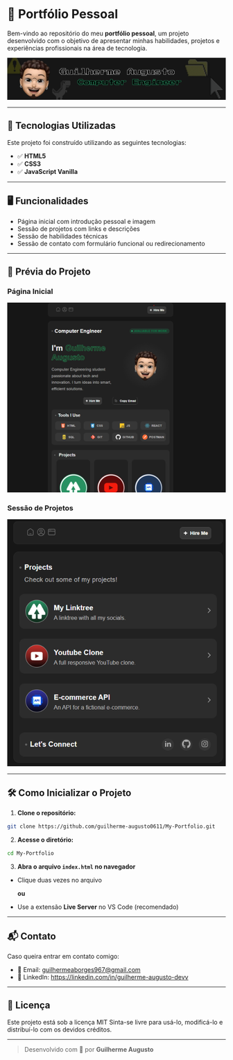 # 💼 Portfólio Pessoal

Bem-vindo ao repositório do meu **portfólio pessoal**, um projeto desenvolvido com o objetivo de apresentar minhas habilidades, projetos e experiências profissionais na área de tecnologia.

![Banner](readme%20images/Portfolio%20banner.png)

---

## 🚀 Tecnologias Utilizadas

Este projeto foi construído utilizando as seguintes tecnologias:

- ✅ **HTML5**
- ✅ **CSS3**
- ✅ **JavaScript Vanilla**

---

## 🖥️ Funcionalidades

- Página inicial com introdução pessoal e imagem
- Sessão de projetos com links e descrições
- Sessão de habilidades técnicas
- Sessão de contato com formulário funcional ou redirecionamento

---

## 📸 Prévia do Projeto

### Página Inicial
![Página Inicial](./readme%20images/port1.png)

### Sessão de Projetos
![Sessão de Projetos](./readme%20images/port3.png)

---

## 🛠️ Como Inicializar o Projeto

1. **Clone o repositório:**

```bash
git clone https://github.com/guilherme-augusto0611/My-Portfolio.git

```

2. **Acesse o diretório:**
   
```bash
cd My-Portfolio

```

3. **Abra o arquivo `index.html` no navegador**

  * Clique duas vezes no arquivo
  
     **ou**
   
  * Use a extensão **Live Server** no VS Code (recomendado)

---

## 📬 Contato

Caso queira entrar em contato comigo:

* 📧 Email: guilhermeaborges967@gmail.com
* 💼 LinkedIn: https://linkedin.com/in/guilherme-augusto-devv

---

## 📄 Licença

Este projeto está sob a licença MIT
Sinta-se livre para usá-lo, modificá-lo e distribuí-lo com os devidos créditos.

---

> Desenvolvido com 💙 por **Guilherme Augusto**
